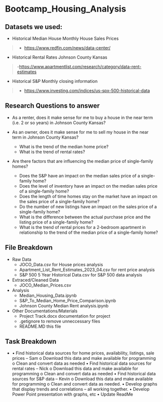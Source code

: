 # Bootcamp_Housing_Analysis

## Datasets we used:
-	Historical Median House Monthly House Sales Prices
>-	https://www.redfin.com/news/data-center/
-	Historical Rental Rates Johnson County Kansas
>-https://www.apartmentlist.com/research/category/data-rent-estimates
-	Historical S&P Monthly closing information
>-	https://www.investing.com/indices/us-spx-500-historical-data


## Research Questions to answer

- As a renter, does it make sense for me to buy a house in the near term (i.e. 2 or so years) in Johnson County Kansas?
- As an owner, does it make sense for me to sell my house in the near term in Johnson County Kansas?
    - What is the trend of the median home price?
    - What is the trend of rental rates?

- Are there factors that are influencing the median price of single-family homes?
    - Does the S&P have an impact on the median sales price of a single-family home?
    - Does the level of inventory have an impact on the median sales price of a single-family home?
    - Does the length of time homes stay on the market have an impact on the sales price of a single-family home?
    - Do the number of new listings have an impact on the sales price of a single-family home?
    - What is the difference between the actual purchase price and the listing price of a single-family home?
    - What is the trend of rental prices for a 2-bedroom apartment in relationship to the trend of the median price of a single-family home?

## File Breakdown
- Raw Data
    - JOCO_Data.csv for House prices analysis
    - Apartment_List_Rent_Estimates_2023_04.csv for rent price analysis
    - S&P 500 5 Year Historical Data.csv for S&P 500 data analysis
- Extraced/Cleaned Data
    - JOCO_Median_Prices.csv
- Analysis
    - Median_Housing_Data.ipynb
    - S&P_To_Median_Home_Price_Comparison.ipynb
    - Johnson County Median Rent analysis.ipynb
- Other Documentations/Materials
    - Project Track.docx documentation for project
    - .getignore to remove unneccessary files
    - README.MD this file

## Task Breakdown
- •	Find historical data sources for home prices, availability, listings, sale prices – Sam
o	Download this data and make available for programming
o	Clean and convert data as needed
•	Find historical data sources for rental rates – Nick
o	Download this data and make available for programming
o	Clean and convert data as needed
•	Find historical data sources for S&P data – Kevin
o	Download this data and make available for programming
o	Clean and convert data as needed.
•	Develop graphs that display trends and correlations – all working together.
•	Develop Power Point presentation with graphs, etc
•	Update ReadMe



